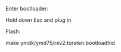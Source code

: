 Enter bootloader:

  Hold down Esc and plug in
  
Flash:

  make ymdk/ymd75/rev2:torsten:bootloadhid
